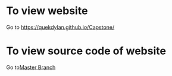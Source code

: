 <h1>To view website</h1>
Go to <a href="https://quekdylan.github.io/Capstone/">https://quekdylan.github.io/Capstone/</a>

<h1>To view source code of website</h1>
<span>Go to<a href="https://github.com/quekdylan/Capstone/tree/master">Master Branch</a></span>
